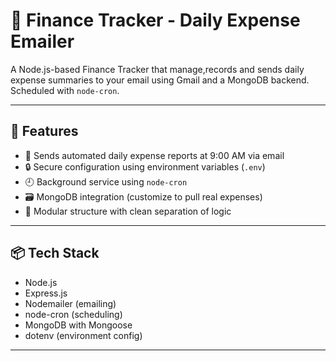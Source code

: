 # 💸 Finance Tracker - Daily Expense Emailer

A Node.js-based Finance Tracker that manage,records and  sends daily expense summaries to your email using Gmail and a MongoDB backend. Scheduled with `node-cron`.

---

## 🚀 Features

- 📧 Sends automated daily expense reports at 9:00 AM via email
- 🔒 Secure configuration using environment variables (`.env`)
- 🕘 Background service using `node-cron`
- 🗃️ MongoDB integration (customize to pull real expenses)
- 🧱 Modular structure with clean separation of logic

---

## 📦 Tech Stack

- Node.js
- Express.js
- Nodemailer (emailing)
- node-cron (scheduling)
- MongoDB with Mongoose
- dotenv (environment config)

---

